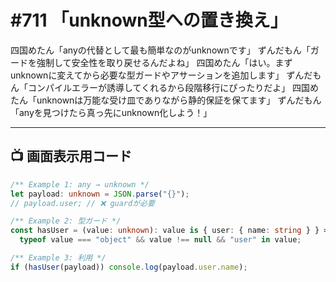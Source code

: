 # #711 「unknown型への置き換え」

四国めたん「anyの代替として最も簡単なのがunknownです」
ずんだもん「ガードを強制して安全性を取り戻せるんだよね」
四国めたん「はい。まずunknownに変えてから必要な型ガードやアサーションを追加します」
ずんだもん「コンパイルエラーが誘導してくれるから段階移行にぴったりだよ」
四国めたん「unknownは万能な受け皿でありながら静的保証を保てます」
ずんだもん「anyを見つけたら真っ先にunknown化しよう！」

---

## 📺 画面表示用コード

```typescript
/** Example 1: any → unknown */
let payload: unknown = JSON.parse("{}");
// payload.user; // ❌ guardが必要

/** Example 2: 型ガード */
const hasUser = (value: unknown): value is { user: { name: string } } =>
  typeof value === "object" && value !== null && "user" in value;

/** Example 3: 利用 */
if (hasUser(payload)) console.log(payload.user.name);
```
